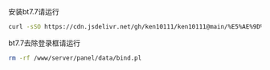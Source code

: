 安装bt7.7请运行
```Bash
curl -sSO https://cdn.jsdelivr.net/gh/ken10111/ken10111@main/%E5%AE%9D%E5%A1%94/7.7/install.sh && bash install.sh
```
bt7.7去除登录框请运行
```Bash
rm -rf /www/server/panel/data/bind.pl
```

